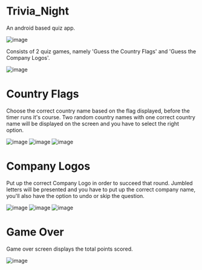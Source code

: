 # Trivia_Night
An android based quiz app.

![image](https://github.com/mukti-shah/Trivia_Night/assets/116933823/c0a43951-90b9-40e7-818c-030efff882a2)


Consists of 2 quiz games, namely 'Guess the Country Flags' and 'Guess the Company Logos'.

![image](https://github.com/mukti-shah/Trivia_Night/assets/116933823/a8e97fc4-0e71-4ae0-81eb-ecd2a006f366)



# Country Flags
Choose the correct country name based on the flag displayed, before the timer runs it's course.
Two random country names with one correct country name will be displayed on the screen and you have to select the right option.

![image](https://github.com/mukti-shah/Trivia_Night/assets/116933823/355dbfb9-7ac3-4f1e-a02e-8798f3b432e8)
![image](https://github.com/mukti-shah/Trivia_Night/assets/116933823/fca73015-188c-4f1e-8635-56ce78ed63c0)
![image](https://github.com/mukti-shah/Trivia_Night/assets/116933823/cda6350f-8222-4174-b6b4-3c42b039bf81)



# Company Logos
Put up the correct Company Logo in order to succeed that round.
Jumbled letters will be presented and you have to put up the correct company name, you'll also have the option to undo or skip the question. 

![image](https://github.com/mukti-shah/Trivia_Night/assets/116933823/529572d5-a2a7-4c67-8222-34c8ee72c9bc)
![image](https://github.com/mukti-shah/Trivia_Night/assets/116933823/97ca4a98-996e-4af7-b3be-b383afc37e55)
![image](https://github.com/mukti-shah/Trivia_Night/assets/116933823/b5208a67-ce1c-4950-89ab-3ee5d5fcb490)



# Game Over
Game over screen displays the total points scored.

![image](https://github.com/mukti-shah/Trivia_Night/assets/116933823/c468242e-fd02-41d1-a2f7-14aa39f20a54)
